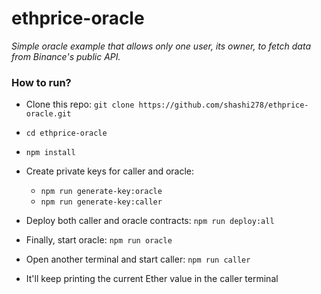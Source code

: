# ethprice-oracle

*Simple oracle example that allows only one user, its owner, to fetch data from Binance's public API.*

### How to run?

* Clone this repo: `git clone https://github.com/shashi278/ethprice-oracle.git`
* `cd ethprice-oracle`
* `npm install`
* Create private keys for caller and oracle:
    * `npm run generate-key:oracle`
    * `npm run generate-key:caller`
* Deploy both caller and oracle contracts: `npm run deploy:all`

* Finally, start oracle: `npm run oracle`
* Open another terminal and start caller: `npm run caller`

* It'll keep printing the current Ether value in the caller terminal
